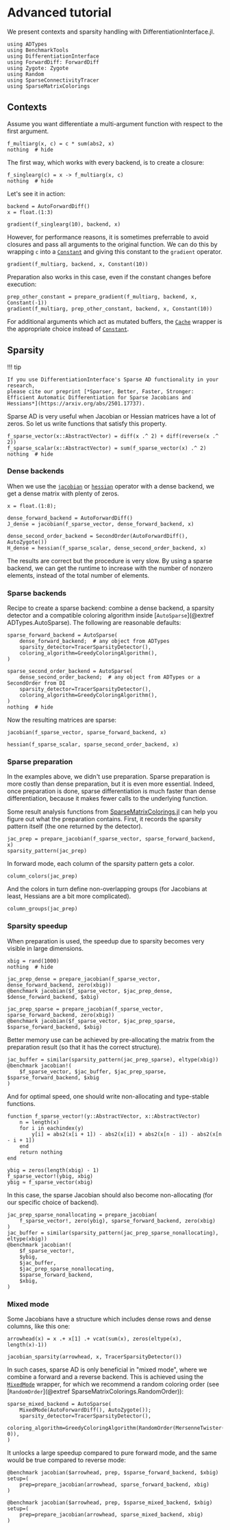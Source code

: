 # Advanced tutorial

We present contexts and sparsity handling with DifferentiationInterface.jl.

```@example tuto_advanced
using ADTypes
using BenchmarkTools
using DifferentiationInterface
using ForwardDiff: ForwardDiff
using Zygote: Zygote
using Random
using SparseConnectivityTracer
using SparseMatrixColorings
```

## Contexts

Assume you want differentiate a multi-argument function with respect to the first argument.

```@example tuto_advanced
f_multiarg(x, c) = c * sum(abs2, x)
nothing  # hide
```

The first way, which works with every backend, is to create a closure:

```@example tuto_advanced
f_singlearg(c) = x -> f_multiarg(x, c)
nothing  # hide
```

Let's see it in action:

```@example tuto_advanced
backend = AutoForwardDiff()
x = float.(1:3)

gradient(f_singlearg(10), backend, x)
```

However, for performance reasons, it is sometimes preferrable to avoid closures and pass all arguments to the original function.
We can do this by wrapping `c` into a [`Constant`](@ref) and giving this constant to the `gradient` operator.

```@example tuto_advanced
gradient(f_multiarg, backend, x, Constant(10))
```

Preparation also works in this case, even if the constant changes before execution:

```@example tuto_advanced
prep_other_constant = prepare_gradient(f_multiarg, backend, x, Constant(-1))
gradient(f_multiarg, prep_other_constant, backend, x, Constant(10))
```

For additional arguments which act as mutated buffers, the [`Cache`](@ref) wrapper is the appropriate choice instead of [`Constant`](@ref).

## Sparsity

!!! tip
    
    If you use DifferentiationInterface's Sparse AD functionality in your research,
    please cite our preprint [*Sparser, Better, Faster, Stronger: Efficient Automatic Differentiation for Sparse Jacobians and Hessians*](https://arxiv.org/abs/2501.17737).

Sparse AD is very useful when Jacobian or Hessian matrices have a lot of zeros.
So let us write functions that satisfy this property.

```@example tuto_advanced
f_sparse_vector(x::AbstractVector) = diff(x .^ 2) + diff(reverse(x .^ 2))
f_sparse_scalar(x::AbstractVector) = sum(f_sparse_vector(x) .^ 2)
nothing  # hide
```

### Dense backends

When we use the [`jacobian`](@ref) or [`hessian`](@ref) operator with a dense backend, we get a dense matrix with plenty of zeros.

```@example tuto_advanced
x = float.(1:8);
```

```@example tuto_advanced
dense_forward_backend = AutoForwardDiff()
J_dense = jacobian(f_sparse_vector, dense_forward_backend, x)
```

```@example tuto_advanced
dense_second_order_backend = SecondOrder(AutoForwardDiff(), AutoZygote())
H_dense = hessian(f_sparse_scalar, dense_second_order_backend, x)
```

The results are correct but the procedure is very slow.
By using a sparse backend, we can get the runtime to increase with the number of nonzero elements, instead of the total number of elements.

### Sparse backends

Recipe to create a sparse backend: combine a dense backend, a sparsity detector and a compatible coloring algorithm inside [`AutoSparse`](@extref ADTypes.AutoSparse).
The following are reasonable defaults:

```@example tuto_advanced
sparse_forward_backend = AutoSparse(
    dense_forward_backend;  # any object from ADTypes
    sparsity_detector=TracerSparsityDetector(),
    coloring_algorithm=GreedyColoringAlgorithm(),
)

sparse_second_order_backend = AutoSparse(
    dense_second_order_backend;  # any object from ADTypes or a SecondOrder from DI
    sparsity_detector=TracerSparsityDetector(),
    coloring_algorithm=GreedyColoringAlgorithm(),
)
nothing  # hide
```

Now the resulting matrices are sparse:

```@example tuto_advanced
jacobian(f_sparse_vector, sparse_forward_backend, x)
```

```@example tuto_advanced
hessian(f_sparse_scalar, sparse_second_order_backend, x)
```

### Sparse preparation

In the examples above, we didn't use preparation.
Sparse preparation is more costly than dense preparation, but it is even more essential.
Indeed, once preparation is done, sparse differentiation is much faster than dense differentiation, because it makes fewer calls to the underlying function.

Some result analysis functions from [SparseMatrixColorings.jl](https://github.com/gdalle/SparseMatrixColorings.jl) can help you figure out what the preparation contains.
First, it records the sparsity pattern itself (the one returned by the detector).

```@example tuto_advanced
jac_prep = prepare_jacobian(f_sparse_vector, sparse_forward_backend, x)
sparsity_pattern(jac_prep)
```

In forward mode, each column of the sparsity pattern gets a color.

```@example tuto_advanced
column_colors(jac_prep)
```

And the colors in turn define non-overlapping groups (for Jacobians at least, Hessians are a bit more complicated).

```@example tuto_advanced
column_groups(jac_prep)
```

### Sparsity speedup

When preparation is used, the speedup due to sparsity becomes very visible in large dimensions.

```@example tuto_advanced
xbig = rand(1000)
nothing  # hide
```

```@example tuto_advanced
jac_prep_dense = prepare_jacobian(f_sparse_vector, dense_forward_backend, zero(xbig))
@benchmark jacobian($f_sparse_vector, $jac_prep_dense, $dense_forward_backend, $xbig)
```

```@example tuto_advanced
jac_prep_sparse = prepare_jacobian(f_sparse_vector, sparse_forward_backend, zero(xbig))
@benchmark jacobian($f_sparse_vector, $jac_prep_sparse, $sparse_forward_backend, $xbig)
```

Better memory use can be achieved by pre-allocating the matrix from the preparation result (so that it has the correct structure).

```@example tuto_advanced
jac_buffer = similar(sparsity_pattern(jac_prep_sparse), eltype(xbig))
@benchmark jacobian!(
    $f_sparse_vector, $jac_buffer, $jac_prep_sparse, $sparse_forward_backend, $xbig
)
```

And for optimal speed, one should write non-allocating and type-stable functions.

```@example tuto_advanced
function f_sparse_vector!(y::AbstractVector, x::AbstractVector)
    n = length(x)
    for i in eachindex(y)
        y[i] = abs2(x[i + 1]) - abs2(x[i]) + abs2(x[n - i]) - abs2(x[n - i + 1])
    end
    return nothing
end

ybig = zeros(length(xbig) - 1)
f_sparse_vector!(ybig, xbig)
ybig ≈ f_sparse_vector(xbig)
```

In this case, the sparse Jacobian should also become non-allocating (for our specific choice of backend).

```@example tuto_advanced
jac_prep_sparse_nonallocating = prepare_jacobian(
    f_sparse_vector!, zero(ybig), sparse_forward_backend, zero(xbig)
)
jac_buffer = similar(sparsity_pattern(jac_prep_sparse_nonallocating), eltype(xbig))
@benchmark jacobian!(
    $f_sparse_vector!,
    $ybig,
    $jac_buffer,
    $jac_prep_sparse_nonallocating,
    $sparse_forward_backend,
    $xbig,
)
```

### Mixed mode

Some Jacobians have a structure which includes dense rows and dense columns, like this one:

```@example tuto_advanced
arrowhead(x) = x .+ x[1] .+ vcat(sum(x), zeros(eltype(x), length(x)-1))

jacobian_sparsity(arrowhead, x, TracerSparsityDetector())
```

In such cases, sparse AD is only beneficial in "mixed mode", where we combine a forward and a reverse backend.
This is achieved using the [`MixedMode`](@ref) wrapper, for which we recommend a random coloring order (see [`RandomOrder`](@extref SparseMatrixColorings.RandomOrder)):

```@example tuto_advanced
sparse_mixed_backend = AutoSparse(
    MixedMode(AutoForwardDiff(), AutoZygote());
    sparsity_detector=TracerSparsityDetector(),
    coloring_algorithm=GreedyColoringAlgorithm(RandomOrder(MersenneTwister(), 0)),
)
```

It unlocks a large speedup compared to pure forward mode, and the same would be true compared to reverse mode:

```@example tuto_advanced
@benchmark jacobian($arrowhead, prep, $sparse_forward_backend, $xbig) setup=(
    prep=prepare_jacobian(arrowhead, sparse_forward_backend, xbig)
)
```

```@example tuto_advanced
@benchmark jacobian($arrowhead, prep, $sparse_mixed_backend, $xbig) setup=(
    prep=prepare_jacobian(arrowhead, sparse_mixed_backend, xbig)
)
```
